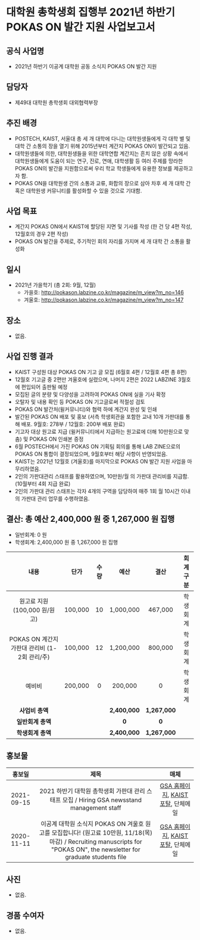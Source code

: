 대학원 총학생회 집행부 2021년 하반기 POKAS ON 발간 지원 사업보고서
===

## 공식 사업명
- 2021년 하반기 이공계 대학원 공동 소식지 POKAS ON 발간 지원 

## 담당자
- 제49대 대학원 총학생회 대외협력부장 

## 추진 배경
- POSTECH, KAIST, 서울대 총 세 개 대학에 다니는 대학원생들에게 각 대학 별 및 대학 간 소통의 장을 열기 위해 2015년부터 계간지 POKAS ON이 발간되고 있음.
- 대학원생들에 의한, 대학원생들을 위한 대학연합 계간지는 흔치 않은 상황 속에서 대학원생들에게 도움이 되는 연구, 진로, 연애, 대학생활 등 여러 주제를 망라한 POKAS ON의 발간을 지원함으로써 우리 학교 학생들에게 유용한 정보를 제공하고자 함. 
- POKAS ON을 대학원생 간의 소통과 교류, 화합의 장으로 삼아 차후 세 개 대학 간 혹은 대학원생 커뮤니티를 활성화할 수 있을 것으로 기대함. 

## 사업 목표
- 계간지 POKAS ON에서 KAIST에 할당된 지면 및 기사를 작성 (한 건 당 4편 작성, 12월호의 경우 2편 작성) 
- POKAS ON 발간을 주제로, 주기적인 회의 자리를 가지며 세 개 대학 간 소통을 활성화 

## 일시
- 2021년 가을학기 (총 2회: 9월, 12월)
    - 가을호: http://pokason.labzine.co.kr/magazine/m_view?m_no=146
    - 겨울호: http://pokason.labzine.co.kr/magazine/m_view?m_no=147

## 장소
- 없음. 

## 사업 진행 결과
- KAIST 구성원 대상 POKAS ON 기고 글 모집 (6월호 4편 / 12월호 4편 총 8편) 
- 12월호 기고글 중 2편만 겨울호에 실렸으며, 나머지 2편은 2022 LABZINE 3월호에 편입되어 출판될 예정 
- 모집된 글의 분량 및 다양성을 고려하여 POKAS ON에 실을 기사 확정 
- 오탈자 및 내용 확인 등 POKAS ON 기고글로써 적절성 검토 
- POKAS ON 발간처(윌커뮤니티)와 협력 하에 계간지 완성 및 인쇄 
- 발간된 POKAS ON 배포 및 홍보 (서측 학생회관을 포함한 교내 10개 가판대를 통해 배포. 9월호: 278부 / 12월호: 200부 배포 완료) 
- 기고자 대상 원고료 지급 (윌커뮤니티에서 지급하는 원고료에 더해 10만원으로 맞춤) 및 POKAS ON 인쇄본 증정 
- 6월 POSTECH에서 가진 POKAS ON 기획팀 회의를 통해 LAB ZINE으로의 POKAS ON 통합이 결정되었으며, 9월호부터 해당 사항이 반영되었음. 
- KAIST는 2021년 12월호 (겨울호)를 마지막으로 POKAS ON 발간 지원 사업을 마무리하였음. 
- 2인의 가판대관리 스태프를 활용하였으며, 10만원/월 의 가판대 관리비를 지급함. (10월부터 4회 지급 완료) 
- 2인의 가판대 관리 스태프는 각자 4개의 구역을 담당하여 매주 1회 월 10시간 이내의 가판대 관리 업무를 수행하였음.

## 결산: 총 예산 2,400,000 원 중 1,267,000 원 집행
- 일반회계: 0 원
- 학생회계: 2,400,000 원 중 1,267,000 원 집행 

| **내용** | **단가** | **수량** | **예산** | **결산** | **회계구분** |
|:---:|:---:|:---:|:---:|:---:|:---:|
| 원고료 지원(100,000 원/원고) | 100,000 | 10 | 1,000,000 | 467,000 | 학생회계 |
| POKAS ON 계간지 가판대 관리비 (1-2회 관리/주) | 100,000 | 12 | 1,200,000 | 800,000 |  학생회계 |
| 예비비 | 200,000 | 0 | 200,000 | 0 | 학생회계 |
| **사업비 총액** |  |  | **2,400,000** | **1,267,000** |  |
| **일반회계 총액** |  |  | **0** | **0** |  |
| **학생회계 총액** |  |  | **2,400,000** | **1,267,000** |  |

## 홍보물
| **홍보일** | **제목** | **매체** |
|:---:|:---:|:---:|
| 2021-09-15 | 2021 하반기 대학원 총학생회 가판대 관리 스태프 모집 / Hiring GSA newsstand management staff | [GSA 홈페이지](https://gsa.kaist.ac.kr/notice/187208), [KAIST 포탈](https://portal.kaist.ac.kr/ennotice/student_notice/11631683482484), 단체메일 | 
| 2020-11-11 | 이공계 대학원 소식지 POKAS ON 겨울호 원고를 모집합니다! (원고료 10만원, 11/18(목) 마감) / Recruiting manuscripts for "POKAS ON", the newsletter for graduate students file | [GSA 홈페이지](https://gsa.kaist.ac.kr/notice/190542), [KAIST 포탈](https://portal.kaist.ac.kr/ennotice/student_notice/11636607154127), 단체메일 | 

## 사진
- 없음. 

## 경품 수여자
- 없음.
